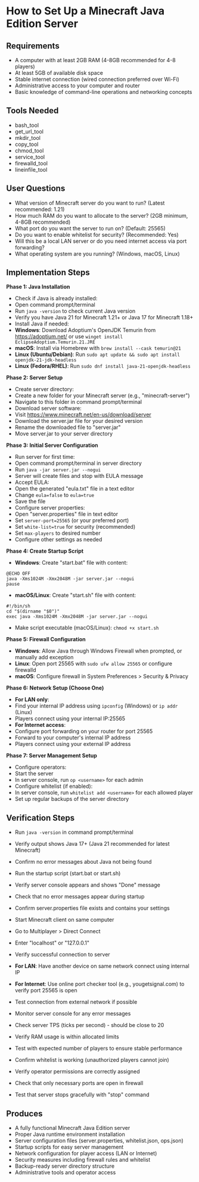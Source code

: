 # How to Set Up a Minecraft Java Edition Server

## Requirements
- A computer with at least 2GB RAM (4-8GB recommended for 4-8 players)
- At least 5GB of available disk space
- Stable internet connection (wired connection preferred over Wi-Fi)
- Administrative access to your computer and router
- Basic knowledge of command-line operations and networking concepts

## Tools Needed
- bash_tool
- get_url_tool
- mkdir_tool
- copy_tool
- chmod_tool
- service_tool
- firewalld_tool
- lineinfile_tool

## User Questions
- What version of Minecraft server do you want to run? (Latest recommended: 1.21)
- How much RAM do you want to allocate to the server? (2GB minimum, 4-8GB recommended)
- What port do you want the server to run on? (Default: 25565)
- Do you want to enable whitelist for security? (Recommended: Yes)
- Will this be a local LAN server or do you need internet access via port forwarding?
- What operating system are you running? (Windows, macOS, Linux)

## Implementation Steps

**Phase 1: Java Installation**
- Check if Java is already installed:
- Open command prompt/terminal
- Run `java -version` to check current Java version
- Verify you have Java 21 for Minecraft 1.21+ or Java 17 for Minecraft 1.18+
- Install Java if needed:
- **Windows**: Download Adoptium's OpenJDK Temurin from https://adoptium.net/ or use `winget install EclipseAdoptium.Temurin.21.JRE`
- **macOS**: Install via Homebrew with `brew install --cask temurin@21`
- **Linux (Ubuntu/Debian)**: Run `sudo apt update && sudo apt install openjdk-21-jdk-headless`
- **Linux (Fedora/RHEL)**: Run `sudo dnf install java-21-openjdk-headless`

**Phase 2: Server Setup**
- Create server directory:
- Create a new folder for your Minecraft server (e.g., "minecraft-server")
- Navigate to this folder in command prompt/terminal
- Download server software:
- Visit https://www.minecraft.net/en-us/download/server
- Download the server.jar file for your desired version
- Rename the downloaded file to "server.jar"
- Move server.jar to your server directory

**Phase 3: Initial Server Configuration**
- Run server for first time:
- Open command prompt/terminal in server directory
- Run `java -jar server.jar --nogui`
- Server will create files and stop with EULA message
- Accept EULA:
- Open the generated "eula.txt" file in a text editor
- Change `eula=false` to `eula=true`
- Save the file
- Configure server properties:
- Open "server.properties" file in text editor
- Set `server-port=25565` (or your preferred port)
- Set `white-list=true` for security (recommended)
- Set `max-players` to desired number
- Configure other settings as needed

**Phase 4: Create Startup Script**
- **Windows**: Create "start.bat" file with content:
```
@ECHO OFF
java -Xms1024M -Xmx2048M -jar server.jar --nogui
pause
```
- **macOS/Linux**: Create "start.sh" file with content:
```
#!/bin/sh
cd "$(dirname "$0")"
exec java -Xms1024M -Xmx2048M -jar server.jar --nogui
```
- Make script executable (macOS/Linux): `chmod +x start.sh`

**Phase 5: Firewall Configuration**
- **Windows**: Allow Java through Windows Firewall when prompted, or manually add exception
- **Linux**: Open port 25565 with `sudo ufw allow 25565` or configure firewalld
- **macOS**: Configure firewall in System Preferences > Security & Privacy

**Phase 6: Network Setup (Choose One)**
- **For LAN only**:
- Find your internal IP address using `ipconfig` (Windows) or `ip addr` (Linux)
- Players connect using your internal IP:25565
- **For Internet access**:
- Configure port forwarding on your router for port 25565
- Forward to your computer's internal IP address
- Players connect using your external IP address

**Phase 7: Server Management Setup**
- Configure operators:
- Start the server
- In server console, run `op <username>` for each admin
- Configure whitelist (if enabled):
- In server console, run `whitelist add <username>` for each allowed player
- Set up regular backups of the server directory


## Verification Steps

- Run `java -version` in command prompt/terminal
- Verify output shows Java 17+ (Java 21 recommended for latest Minecraft)
- Confirm no error messages about Java not being found

- Run the startup script (start.bat or start.sh)
- Verify server console appears and shows "Done" message
- Check that no error messages appear during startup
- Confirm server.properties file exists and contains your settings

- Start Minecraft client on same computer
- Go to Multiplayer > Direct Connect
- Enter "localhost" or "127.0.0.1"
- Verify successful connection to server

- **For LAN**: Have another device on same network connect using internal IP
- **For Internet**: Use online port checker tool (e.g., yougetsignal.com) to verify port 25565 is open
- Test connection from external network if possible

- Monitor server console for any error messages
- Check server TPS (ticks per second) - should be close to 20
- Verify RAM usage is within allocated limits
- Test with expected number of players to ensure stable performance

- Confirm whitelist is working (unauthorized players cannot join)
- Verify operator permissions are correctly assigned
- Check that only necessary ports are open in firewall
- Test that server stops gracefully with "stop" command


## Produces
- A fully functional Minecraft Java Edition server
- Proper Java runtime environment installation
- Server configuration files (server.properties, whitelist.json, ops.json)
- Startup scripts for easy server management
- Network configuration for player access (LAN or Internet)
- Security measures including firewall rules and whitelist
- Backup-ready server directory structure
- Administrative tools and operator access
